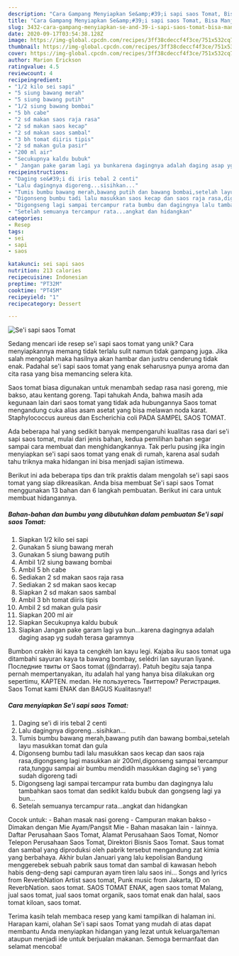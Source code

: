 ```yaml
---
description: "Cara Gampang Menyiapkan Se&amp;#39;i sapi saos Tomat, Bisa Manjain Lidah"
title: "Cara Gampang Menyiapkan Se&amp;#39;i sapi saos Tomat, Bisa Manjain Lidah"
slug: 3432-cara-gampang-menyiapkan-se-and-39-i-sapi-saos-tomat-bisa-manjain-lidah
date: 2020-09-17T03:54:38.128Z
image: https://img-global.cpcdn.com/recipes/3ff38cdeccf4f3ce/751x532cq70/sei-sapi-saos-tomat-foto-resep-utama.jpg
thumbnail: https://img-global.cpcdn.com/recipes/3ff38cdeccf4f3ce/751x532cq70/sei-sapi-saos-tomat-foto-resep-utama.jpg
cover: https://img-global.cpcdn.com/recipes/3ff38cdeccf4f3ce/751x532cq70/sei-sapi-saos-tomat-foto-resep-utama.jpg
author: Marion Erickson
ratingvalue: 4.5
reviewcount: 4
recipeingredient:
- "1/2 kilo sei sapi"
- "5 siung bawang merah"
- "5 siung bawang putih"
- "1/2 siung bawang bombai"
- "5 bh cabe"
- "2 sd makan saos raja rasa"
- "2 sd makan saos kecap"
- "2 sd makan saos sambal"
- "3 bh tomat diiris tipis"
- "2 sd makan gula pasir"
- "200 ml air"
- "Secukupnya kaldu bubuk"
- " Jangan pake garam lagi ya bunkarena dagingnya adalah daging asap yg sudah terasa garamnya"
recipeinstructions:
- "Daging se&#39;i di iris tebal 2 centi"
- "Lalu dagingnya digoreng...sisihkan..."
- "Tumis bumbu bawang merah,bawang putih dan bawang bombai,setelah layu masukkan tomat dan gula"
- "Digonseng bumbu tadi lalu masukkan saos kecap dan saos raja rasa,digongseng lagi masukkan air 200ml,digonseng sampai tercampur rata,tunggu sampai air bumbu mendidih masukkan daging se&#39;i yang sudah digoreng tadi"
- "Digongseng lagi sampai tercampur rata bumbu dan dagingnya lalu tambahkan saos tomat dan sedikit kaldu bubuk dan gongseng lagi ya bun..."
- "Setelah semuanya tercampur rata...angkat dan hidangkan"
categories:
- Resep
tags:
- sei
- sapi
- saos

katakunci: sei sapi saos 
nutrition: 213 calories
recipecuisine: Indonesian
preptime: "PT32M"
cooktime: "PT45M"
recipeyield: "1"
recipecategory: Dessert

---
```



![Se&#39;i sapi saos Tomat](https://img-global.cpcdn.com/recipes/3ff38cdeccf4f3ce/751x532cq70/sei-sapi-saos-tomat-foto-resep-utama.jpg)

Sedang mencari ide resep se&#39;i sapi saos tomat yang unik? Cara menyiapkannya memang tidak terlalu sulit namun tidak gampang juga. Jika salah mengolah maka hasilnya akan hambar dan justru cenderung tidak enak. Padahal se&#39;i sapi saos tomat yang enak seharusnya punya aroma dan cita rasa yang bisa memancing selera kita.

Saos tomat biasa digunakan untuk menambah sedap rasa nasi goreng, mie bakso, atau kentang goreng. Tapi tahukah Anda, bahwa masih ada kegunaan lain dari saos tomat yang tidak ada hubungannya Saos tomat mengandung cuka alias asam asetat yang bisa melawan noda karat. Staphylococcus aureus dan Escherichia coli PADA SAMPEL SAOS TOMAT.

Ada beberapa hal yang sedikit banyak mempengaruhi kualitas rasa dari se&#39;i sapi saos tomat, mulai dari jenis bahan, kedua pemilihan bahan segar sampai cara membuat dan menghidangkannya. Tak perlu pusing jika ingin menyiapkan se&#39;i sapi saos tomat yang enak di rumah, karena asal sudah tahu triknya maka hidangan ini bisa menjadi sajian istimewa.


Berikut ini ada beberapa tips dan trik praktis dalam mengolah se&#39;i sapi saos tomat yang siap dikreasikan. Anda bisa membuat Se&#39;i sapi saos Tomat menggunakan 13 bahan dan 6 langkah pembuatan. Berikut ini cara untuk membuat hidangannya.

<!--inarticleads1-->

##### Bahan-bahan dan bumbu yang dibutuhkan dalam pembuatan Se&#39;i sapi saos Tomat:

1. Siapkan 1/2 kilo sei sapi
1. Gunakan 5 siung bawang merah
1. Gunakan 5 siung bawang putih
1. Ambil 1/2 siung bawang bombai
1. Ambil 5 bh cabe
1. Sediakan 2 sd makan saos raja rasa
1. Sediakan 2 sd makan saos kecap
1. Siapkan 2 sd makan saos sambal
1. Ambil 3 bh tomat diiris tipis
1. Ambil 2 sd makan gula pasir
1. Siapkan 200 ml air
1. Siapkan Secukupnya kaldu bubuk
1. Siapkan  Jangan pake garam lagi ya bun...karena dagingnya adalah daging asap yg sudah terasa garamnya


Bumbon crakèn iki kaya ta cengkéh lan kayu legi. Kajaba iku saos tomat uga ditambahi sayuran kaya ta bawang bombay, selédri lan sayuran liyané. Последние твиты от Saos tomat (@ndarray). Patuh begitu saja tanpa pernah mempertanyakan, itu adalah hal yang hanya bisa dilakukan org sepertimu, KAPTEN. medan. Не пользуетесь Твиттером? Регистрация. Saos Tomat kami ENAK dan BAGUS Kualitasnya!! 

<!--inarticleads2-->

##### Cara menyiapkan Se&#39;i sapi saos Tomat:

1. Daging se&#39;i di iris tebal 2 centi
1. Lalu dagingnya digoreng...sisihkan...
1. Tumis bumbu bawang merah,bawang putih dan bawang bombai,setelah layu masukkan tomat dan gula
1. Digonseng bumbu tadi lalu masukkan saos kecap dan saos raja rasa,digongseng lagi masukkan air 200ml,digonseng sampai tercampur rata,tunggu sampai air bumbu mendidih masukkan daging se&#39;i yang sudah digoreng tadi
1. Digongseng lagi sampai tercampur rata bumbu dan dagingnya lalu tambahkan saos tomat dan sedikit kaldu bubuk dan gongseng lagi ya bun...
1. Setelah semuanya tercampur rata...angkat dan hidangkan


Cocok untuk: - Bahan masak nasi goreng - Campuran makan bakso - Dimakan dengan Mie Ayam/Pangsit Mie - Bahan masakan lain - lainnya. Daftar Perusahaan Saos Tomat, Alamat Perusahaan Saos Tomat, Nomor Telepon Perusahaan Saos Tomat, Direktori Bisnis Saos Tomat. Saus tomat dan sambal yang diproduksi oleh pabrik tersebut mengandung zat kimia yang berbahaya. Akhir bulan Januari yang lalu kepolisian Bandung menggerebek sebuah pabrik saus tomat dan sambal di kawasan heboh habis deng-deng sapi campuran ayam tiren lalu saos ini… Songs and lyrics from ReverbNation Artist saos tomat, Punk music from Jakarta, ID on ReverbNation. saos tomat. SAOS TOMAT ENAK, agen saos tomat Malang, jual saos tomat, jual saos tomat organik, saos tomat enak dan halal, saos tomat kiloan, saos tomat. 

Terima kasih telah membaca resep yang kami tampilkan di halaman ini. Harapan kami, olahan Se&#39;i sapi saos Tomat yang mudah di atas dapat membantu Anda menyiapkan hidangan yang lezat untuk keluarga/teman ataupun menjadi ide untuk berjualan makanan. Semoga bermanfaat dan selamat mencoba!
